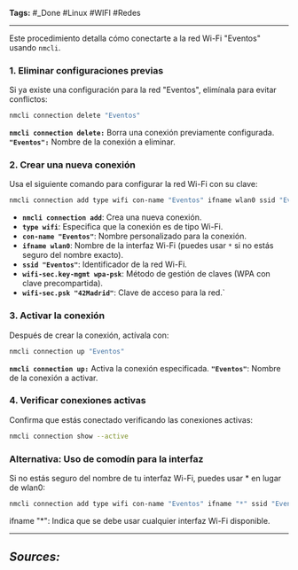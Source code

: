 **Tags:** #_Done 
#Linux #WIFI #Redes
- - -
Este procedimiento detalla cómo conectarte a la red Wi-Fi "Eventos" usando `nmcli`.
### 1. Eliminar configuraciones previas

Si ya existe una configuración para la red "Eventos", elimínala para evitar conflictos:
```bash
nmcli connection delete "Eventos"
```
**`nmcli connection delete:`**  Borra una conexión previamente configurada.
**`"Eventos":`** Nombre de la conexión a eliminar.
### 2. Crear una nueva conexión
Usa el siguiente comando para configurar la red Wi-Fi con su clave:

```bash
nmcli connection add type wifi con-name "Eventos" ifname wlan0 ssid "Eventos" wifi-sec.key-mgmt wpa-psk wifi-sec.psk "42Madrid"
```
- **`nmcli connection add`**: Crea una nueva conexión.
- **`type wifi`**: Especifica que la conexión es de tipo Wi-Fi.
- **`con-name "Eventos"`**: Nombre personalizado para la conexión.
- **`ifname wlan0`**: Nombre de la interfaz Wi-Fi (puedes usar `*` si no estás seguro del nombre exacto).
- **`ssid "Eventos"`**: Identificador de la red Wi-Fi.
- **`wifi-sec.key-mgmt wpa-psk`**: Método de gestión de claves (WPA con clave precompartida).
- **`wifi-sec.psk "42Madrid"`**: Clave de acceso para la red.`
### 3. Activar la conexión
Después de crear la conexión, actívala con:

```bash
nmcli connection up "Eventos"
```

**`nmcli connection up:`** Activa la conexión especificada.
**`"Eventos"`**: Nombre de la conexión a activar.
### 4. Verificar conexiones activas

Confirma que estás conectado verificando las conexiones activas:
```bash
nmcli connection show --active
```
### Alternativa: Uso de comodín para la interfaz
Si no estás seguro del nombre de tu interfaz Wi-Fi, puedes usar * en lugar de wlan0:

```bash
nmcli connection add type wifi con-name "Eventos" ifname "*" ssid "Eventos" wifi-sec.key-mgmt wpa-psk wifi-sec.psk "42Madrid"
```
ifname "\*": Indica que se debe usar cualquier interfaz Wi-Fi disponible.
- - - 
## ***Sources:***